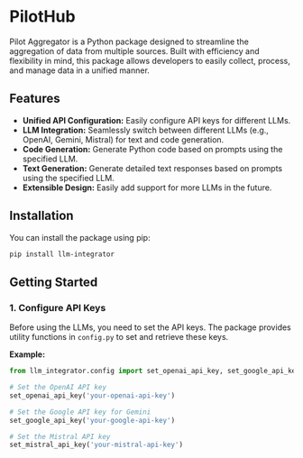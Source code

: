 # PilotHub
Pilot Aggregator is a Python package designed to streamline the aggregation of data from multiple sources. Built with efficiency and flexibility in mind, this package allows developers to easily collect, process, and manage data in a unified manner.

## Features

- **Unified API Configuration:** Easily configure API keys for different LLMs.
- **LLM Integration:** Seamlessly switch between different LLMs (e.g., OpenAI, Gemini, Mistral) for text and code generation.
- **Code Generation:** Generate Python code based on prompts using the specified LLM.
- **Text Generation:** Generate detailed text responses based on prompts using the specified LLM.
- **Extensible Design:** Easily add support for more LLMs in the future.

## Installation

You can install the package using pip:

```bash
pip install llm-integrator
```

## Getting Started

### 1. Configure API Keys

Before using the LLMs, you need to set the API keys. The package provides utility functions in `config.py` to set and retrieve these keys.

**Example:**

```python
from llm_integrator.config import set_openai_api_key, set_google_api_key, set_mistral_api_key

# Set the OpenAI API key
set_openai_api_key('your-openai-api-key')

# Set the Google API key for Gemini
set_google_api_key('your-google-api-key')

# Set the Mistral API key
set_mistral_api_key('your-mistral-api-key')
